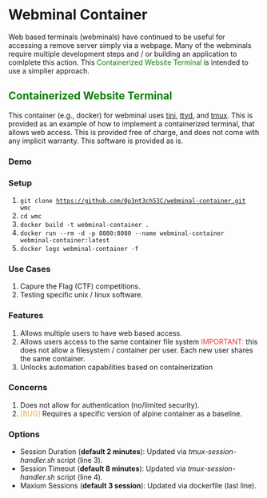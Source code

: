 <h1>Webminal Container</h1>

Web based terminals (webminals) have continued to be useful for accessing a remove server simply via a webpage. Many of the webminals require multiple development steps and / or building an application to comlplete this action. This <text style="color : #0b8000">Containerized Website Terminal</text> is intended to use a simplier approach.

<h2 style="color : #0b8000">Containerized Website Terminal</h2>

This container (e.g., docker) for webminal uses [tini](https://github.com/krallin/tini), [ttyd](https://github.com/tsl0922/ttyd), and [tmux](https://github.com/tmux/tmux). This is provided as an example of how to implement a containerized terminal, that allows web access. This is provided free of charge, and does not come with any implicit warranty. This software is provided as is.

<h3>Demo</h3>


<h3>Setup</h3>

1. <code>git clone https://github.com/0p3nt3ch53C/webminal-container.git wmc </code>
2. <code>cd wmc</code>
3. <code>docker build -t webminal-container .</code>
4. <code>docker run --rm -d -p 8080:8080 --name webminal-container webminal-container:latest</code>
5. <code>docker logs webminal-container -f</code>


<h3>Use Cases</h3>

1. Capure the Flag (CTF) competitions.
2. Testing specific unix / linux software.

<h3>Features</h3>

1. Allows multiple users to have web based access.
2. Allows users access to the same container file system <text style="color : #f03636">IMPORTANT:</text> this does not allow a filesystem / container per user. Each new user shares the same container.
3. Unlocks automation capabilities based on containerization

<h3>Concerns</h3>

1. Does not allow for authentication (no/limited security).
2. <text style="color : #ebad28">[BUG]</text> Requires a specific version of alpine container as a baseline.

<h3>Options</h3>

* Session Duration (**default 2 minutes**): Updated via *tmux-session-handler.sh* script (line 3).
* Session Timeout (**default 8 minutes**): Updated via *tmux-session-handler.sh* script (line 4).
* Maxium Sessions (**default 3 session**): Updated via dockerfile (last line).

